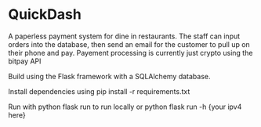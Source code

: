 # QuickDash
A paperless payment system for dine in restaurants. The staff can input orders into the database, then send an email for the customer to pull up on their phone and pay.
Payement processing is currently just crypto using the bitpay API

Build using the Flask framework with a SQLAlchemy database.

Install dependencies using pip install -r requirements.txt

Run with python flask run to run locally or python flask run -h {your ipv4 here}
